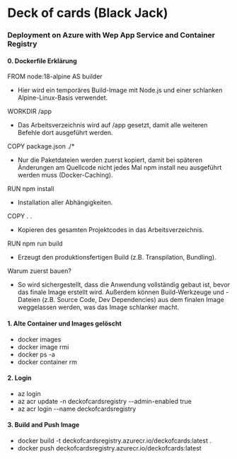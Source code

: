 # Deck of cards (Black Jack)
### Deployment on Azure with Wep App Service and Container Registry

#### 0. Dockerfile Erklärung
FROM node:18-alpine AS builder
- Hier wird ein temporäres Build-Image mit Node.js und einer schlanken Alpine-Linux-Basis verwendet.

WORKDIR /app
- Das Arbeitsverzeichnis wird auf /app gesetzt, damit alle weiteren Befehle dort ausgeführt werden.

COPY package.json ./*
- Nur die Paketdateien werden zuerst kopiert, damit bei späteren Änderungen am Quellcode nicht jedes Mal npm install neu ausgeführt werden muss (Docker-Caching).

RUN npm install
- Installation aller Abhängigkeiten.

COPY . .
- Kopieren des gesamten Projektcodes in das Arbeitsverzeichnis.

RUN npm run build
- Erzeugt den produktionsfertigen Build (z.B. Transpilation, Bundling).

Warum zuerst bauen?
- So wird sichergestellt, dass die Anwendung vollständig gebaut ist, bevor das finale Image erstellt wird. Außerdem können Build-Werkzeuge und -Dateien (z.B. Source Code, Dev Dependencies) aus dem finalen Image weggelassen werden, was das Image schlanker macht.


#### 1. Alte Container und Images gelöscht 
- docker images
- docker image rmi <id>
- docker ps -a
- docker container rm <id>


#### 2. Login
- az login
- az acr update -n deckofcardsregistry --admin-enabled true
- az acr login --name deckofcardsregistry


#### 3. Build and Push Image
- docker build -t deckofcardsregistry.azurecr.io/deckofcards:latest .
- docker push deckofcardsregistry.azurecr.io/deckofcards:latest
